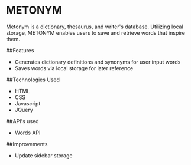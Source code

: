 # METONYM
Metonym is a dictionary, thesaurus, and writer's database. 
Utilizing local storage, METONYM enables users to save and retrieve words that inspire them.

##Features
- Generates dictionary definitions and synonyms for user input words
- Saves words via local storage for later reference

##Technologies Used
- HTML
- CSS
- Javascript
- JQuery

##API's used
- Words API

##Improvements
- Update sidebar storage